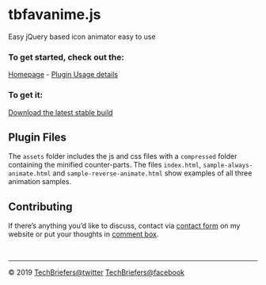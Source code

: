 # tbfavanime.js 

Easy jQuery based icon animator easy to use

### To get started, check out the:

[Homepage](https://techbriefers.com) - [Plugin Usage details](https://techbriefers.com/animate-favicon-techbriefers-tbfavanime)

### To get it:

[Download the latest stable build](https://github.com/techbriefers/tbfavanime/archive/master.zip)
<br>

## Plugin Files

The `assets` folder includes the js and css files with a `compressed` folder containing the minified counter-parts.
The files `index.html`, `sample-always-animate.html` and `sample-reverse-animate.html` show examples of all three animation samples.
<br>

## Contributing

If there’s anything you’d like to discuss, contact via 
[contact form](https://techbriefers.com/contact-us) on my website or 
put your thoughts in [comment box](https://techbriefers.com/animate-favicon-techbriefers-tbfavanime).

<br>

---
© 2019 
[TechBriefers@twitter](https://twitter.com/techbriefers)
[TechBriefers@facebook](https://www.facebook.com/techbriefers)
